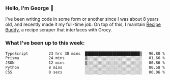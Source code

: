 ### Hello, I'm George 👋

I've been writing code in some form or another since I was about 8 years old, and recently made it my full-time job. On top of this, I maintain [Recipe Buddy](https://github.com/georgegebbett/recipe-buddy), a recipe scraper that interfaces with Grocy.  

<!--
**georgegebbett/georgegebbett** is a ✨ _special_ ✨ repository because its `README.md` (this file) appears on your GitHub profile.

Here are some ideas to get you started:

- 🔭 I’m currently working on ...
- 🌱 I’m currently learning ...
- 👯 I’m looking to collaborate on ...
- 🤔 I’m looking for help with ...
- 💬 Ask me about ...
- 📫 How to reach me: ...
- 😄 Pronouns: ...
- ⚡ Fun fact: ...
-->

### What I've been up to this week:
<!--START_SECTION:waka-->

```txt
TypeScript         23 hrs 38 mins  ████████████████████████▒   96.80 %
Prisma             24 mins         ▒░░░░░░░░░░░░░░░░░░░░░░░░   01.66 %
JSON               12 mins         ▒░░░░░░░░░░░░░░░░░░░░░░░░   00.86 %
Python             8 mins          ░░░░░░░░░░░░░░░░░░░░░░░░░   00.58 %
CSS                0 secs          ░░░░░░░░░░░░░░░░░░░░░░░░░   00.06 %
```

<!--END_SECTION:waka-->
